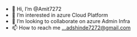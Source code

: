 - 👋 Hi, I’m @Amit7272
- 👀 I’m interested in azure Cloud Platform
- 💞️ I’m looking to collaborate on azure Admin Infra 
- 📫 How to reach me ...adshinde7272@gmail.com

<!---
Amit7272/Amit7272 is a ✨ special ✨ repository because its `README.md` (this file) appears on your GitHub profile.
You can click the Preview link to take a look at your changes.
--->
